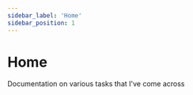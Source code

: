 ```yaml
---
sidebar_label: 'Home'
sidebar_position: 1
---
```


# Home

Documentation on various tasks that I've come across